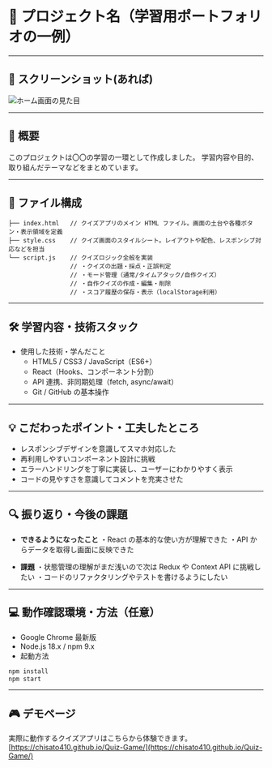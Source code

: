 # 🚀 プロジェクト名（学習用ポートフォリオの一例）

---

## 📸 スクリーンショット(あれば)

![ホーム画面の見た目](./images/screenshot.png)

---

## 📖 概要

このプロジェクトは〇〇の学習の一環として作成しました。
学習内容や目的、取り組んだテーマなどをまとめています。

---

## 📂 ファイル構成

```
├── index.html   // クイズアプリのメイン HTML ファイル。画面の土台や各種ボタン・表示領域を定義
├── style.css    // クイズ画面のスタイルシート。レイアウトや配色、レスポンシブ対応などを担当
└── script.js    // クイズロジック全般を実装
                 // ・クイズの出題・採点・正誤判定
                 // ・モード管理（通常/タイムアタック/自作クイズ）
                 // ・自作クイズの作成・編集・削除
                 // ・スコア履歴の保存・表示（localStorage利用）
```

---

## 🛠 学習内容・技術スタック

- 使用した技術・学んだこと
  - HTML5 / CSS3 / JavaScript（ES6+）
  - React（Hooks、コンポーネント分割）
  - API 連携、非同期処理（fetch, async/await）
  - Git / GitHub の基本操作

---

## 💡 こだわったポイント・工夫したところ

- レスポンシブデザインを意識してスマホ対応した
- 再利用しやすいコンポーネント設計に挑戦
- エラーハンドリングを丁寧に実装し、ユーザーにわかりやすく表示
- コードの見やすさを意識してコメントを充実させた

---

## 🔍 振り返り・今後の課題

- **できるようになったこと**
  ・React の基本的な使い方が理解できた
  ・API からデータを取得し画面に反映できた

- **課題**
  ・状態管理の理解がまだ浅いので次は Redux や Context API に挑戦したい
  ・コードのリファクタリングやテストを書けるようにしたい

---

## 💻 動作確認環境・方法（任意）

- Google Chrome 最新版
- Node.js 18.x / npm 9.x
- 起動方法

```bash
npm install
npm start
```

---

## 🎮 デモページ

実際に動作するクイズアプリはこちらから体験できます。
[https://chisato410.github.io/Quiz-Game/](https://chisato410.github.io/Quiz-Game/)
